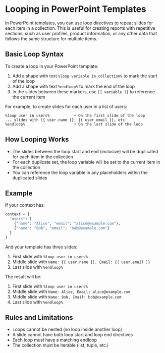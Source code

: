 # Looping in PowerPoint Templates

In PowerPoint templates, you can use loop directives to repeat slides for each item in a collection. This is useful for creating reports with repetitive sections, such as user profiles, product information, or any other data that follows the same structure for multiple items.

## Basic Loop Syntax

To create a loop in your PowerPoint template:

1. Add a shape with text `%loop variable in collection%` to mark the start of the loop
2. Add a shape with text `%endloop%` to mark the end of the loop
3. In the slides between these markers, use `{{ variable }}` to reference the current item

For example, to create slides for each user in a list of users:

```
%loop user in users%           • On the first slide of the loop
... slides with {{ user.name }}, {{ user.email }}, etc.
%endloop%                      • On the last slide of the loop
```

## How Looping Works

- The slides between the loop start and end (inclusive) will be duplicated for each item in the collection
- For each duplicate set, the loop variable will be set to the current item in the collection
- You can reference the loop variable in any placeholders within the duplicated slides

## Example

If your context has:

```python
context = {
  "users": [
    {"name": "Alice", "email": "alice@example.com"},
    {"name": "Bob", "email": "bob@example.com"}
  ]
}
```

And your template has three slides:
1. First slide with `%loop user in users%`
2. Middle slide with `Name: {{ user.name }}, Email: {{ user.email }}`
3. Last slide with `%endloop%`

The result will be:
1. First slide with `%loop user in users%`
2. Middle slide with `Name: Alice, Email: alice@example.com`
3. Middle slide with `Name: Bob, Email: bob@example.com`
4. Last slide with `%endloop%`

## Rules and Limitations

- Loops cannot be nested (no loop inside another loop)
- A slide cannot have both loop start and loop end directives
- Each loop must have a matching endloop
- The collection must be iterable (list, tuple, etc.)
